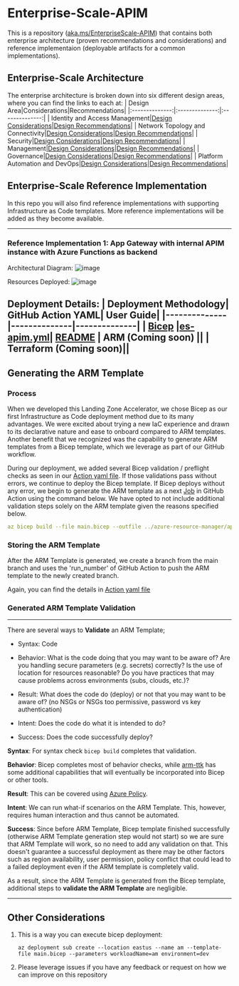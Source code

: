 # Enterprise-Scale-APIM

This is a repository ([aka.ms/EnterpriseScale-APIM](https://aka.ms/EnterpriseScale-APIM)) that contains both enterprise architecture (proven recommendations and considerations) and reference implementaion (deployable artifacts for a common implementations).

## Enterprise-Scale Architecture

The enterprise architecture is broken down into six different design areas, where you can find the links to each at:
| Design Area|Considerations|Recommendations|
|:--------------:|:--------------:|:--------------:|
| Identity and Access Management|[Design Considerations](https://docs.microsoft.com/en-us/azure/cloud-adoption-framework/scenarios/app-platform/api-management/identity-and-access-management#design-considerations)|[Design Recommendations](https://docs.microsoft.com/en-us/azure/cloud-adoption-framework/scenarios/app-platform/api-management/identity-and-access-management#design-recommendations)|
| Network Topology and Connectivity|[Design Considerations](https://docs.microsoft.com/en-us/azure/cloud-adoption-framework/scenarios/app-platform/api-management/network-topology-and-connectivity#design-considerations)|[Design Recommendations](https://docs.microsoft.com/en-us/azure/cloud-adoption-framework/scenarios/app-platform/api-management/network-topology-and-connectivity#design-recommendations)|
| Security|[Design Considerations](https://docs.microsoft.com/en-us/azure/cloud-adoption-framework/scenarios/app-platform/api-management/security#design-considerations)|[Design Recommendations](https://docs.microsoft.com/en-us/azure/cloud-adoption-framework/scenarios/app-platform/api-management/security#design-recommendations)|
| Management|[Design Considerations](https://docs.microsoft.com/en-us/azure/cloud-adoption-framework/scenarios/app-platform/api-management/management#design-considerations)|[Design Recommendations](https://docs.microsoft.com/en-us/azure/cloud-adoption-framework/scenarios/app-platform/api-management/management#design-recommendation)|
| Governance|[Design Considerations](https://docs.microsoft.com/en-us/azure/cloud-adoption-framework/scenarios/app-platform/api-management/governance#design-considerations)|[Design Recommendations](https://docs.microsoft.com/en-us/azure/cloud-adoption-framework/scenarios/app-platform/api-management/governance#design-recommendations)|
| Platform Automation and DevOps|[Design Considerations](https://docs.microsoft.com/en-us/azure/cloud-adoption-framework/scenarios/app-platform/api-management/platform-automation-and-devops#design-considerations)|[Design Recommendations](https://docs.microsoft.com/en-us/azure/cloud-adoption-framework/scenarios/app-platform/api-management/platform-automation-and-devops#design-recommendations)|

## Enterprise-Scale Reference Implementation

In this repo you will also find reference implementations with supporting Infrastructure as Code templates. More reference implementations will be added as they become available.

---

### Reference Implementation 1: App Gateway with internal APIM instance with Azure Functions as backend

Architectural Diagram:
![image](/docs/images/arch.png)

Resources Deployed:
![image](/docs/images/deployed-items.png)

Deployment Details:
| Deployment Methodology| GitHub Action YAML| User Guide|
|--------------|--------------|--------------|
| [Bicep](/reference-implementations/AppGW-IAPIM-Func/bicep) |[es-apim.yml](/.github/workflows/es-apim.yml)| [README](/docs/README.md)
| ARM (Coming soon) ||
| Terraform (Coming soon)||
---

## Generating the ARM Template

### Process

When we developed this Landing Zone Accelerator, we chose Bicep as our first Infrastructure as Code deployment method due to its many advantages. We were excited about trying a new IaC experience and drawn to its declarative nature and ease to onboard compared to ARM templates. Another benefit that we recognized was the capability to generate ARM templates from a Bicep template, which we leverage as part of our GitHub workflow. 

During our deployment, we added several Bicep validation / preflight checks as seen in our [Action yaml file](/.github/workflows/es-apim.yml). If those validations pass without errors, we continue to deploy the Bicep template. If Bicep deploys without any error, we begin to generate the ARM template as a next [Job](https://docs.github.com/en/actions/using-jobs/using-jobs-in-a-workflow) in GitHub Action using the command below. We have opted to not include additional validation steps solely on the ARM template given the reasons specified below. 

```yaml
az bicep build --file main.bicep --outfile ../azure-resource-manager/apim-arm.json
```

### Storing the ARM Template

After the ARM Template is generated, we create a branch from the main branch and uses the 'run_number' of GitHub Action to push the ARM template to the newly created branch.

Again, you can find the details in [Action yaml file](/.github/workflows/es-apim.yml)

### Generated ARM Template Validation

---
There are several ways to **Validate** an ARM Template;

- Syntax: Code

- Behavior: What is the code doing that you may want to be aware of? Are you handling secure parameters (e.g. secrets) correctly? Is the use of location for resources reasonable? Do you have practices that may cause problems across environments (subs, clouds, etc.)?

- Result: What does the code do (deploy) or not that you may want to be aware of? (no NSGs or NSGs too permissive, password vs key authentication)

- Intent: Does the code do what it is intended to do?

- Success: Does the code successfully deploy?

**Syntax**: For syntax check ```bicep build``` completes that validation.

**Behavior**: Bicep completes most of behavior checks, while [arm-ttk](https://docs.microsoft.com/en-us/azure/azure-resource-manager/templates/test-toolkit) has some additional capabilities that will eventually be incorporated into Bicep or other tools. 

**Result**: This can be covered using [Azure Policy](https://docs.microsoft.com/en-us/azure/governance/policy/overview). 

**Intent**: We can run what-if scenarios on the ARM Template. This, however, requires human interaction and thus cannot be automated. 

**Success**: Since before ARM Template, Bicep template finished successfully (otherwise ARM Template generation step would not start) so we are sure that ARM Template will work, so no need to add any validation on that. This doesn't guarantee a successful deployment as there may be other factors such as region availability, user permission, policy conflict that could lead to a failed deployment even if the ARM template is completely valid. 

As a result, since the ARM Template is  generated from the Bicep template, additional steps to **validate the ARM Template** are negligible.

---

## Other Considerations

1. This is a way you can execute bicep deployment:

    ```azcli
    az deployment sub create --location eastus --name am --template-file main.bicep --parameters workloadName=am environment=dev

2. Please leverage issues if you have any feedback or request on how we can improve on this repository

